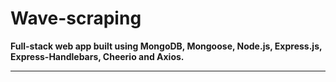 # Wave-scraping
**Full-stack web app built using MongoDB, Mongoose, Node.js, Express.js, Express-Handlebars, Cheerio and Axios.**
- - - 
